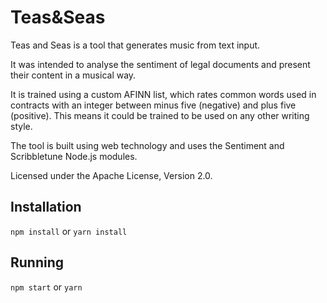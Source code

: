 # Teas&Seas
Teas and Seas is a tool that generates music from text input.

It was intended to analyse the sentiment of legal documents and present their content in a musical way.

It is trained using a custom AFINN list, which rates common words used in contracts with an integer between minus five (negative) and plus five (positive). This means it could be trained to be used on any other writing style.

The tool is built using web technology and uses the Sentiment and Scribbletune Node.js modules.

Licensed under the Apache License, Version 2.0.


## Installation

```npm install``` or ```yarn install```

## Running

```npm start``` or ```yarn```
